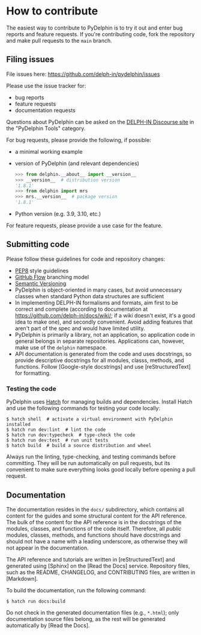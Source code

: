 # How to contribute

The easiest way to contribute to PyDelphin is to try it out and enter
bug reports and feature requests. If you're contributing code, fork
the repository and make pull requests to the `main` branch.


## Filing issues

File issues here: https://github.com/delph-in/pydelphin/issues

Please use the issue tracker for:

* bug reports
* feature requests
* documentation requests

Questions about PyDelphin can be asked on the [DELPH-IN Discourse
site](https://delphinqa.ling.washington.edu/) in the "PyDelphin Tools"
category.

For bug requests, please provide the following, if possible:

* a minimal working example
* version of PyDelphin (and relevant dependencies)

  ```python
  >>> from delphin.__about__ import __version__
  >>> __version__  # distribution version
  '1.8.1'
  >>> from delphin import mrs
  >>> mrs.__version__  # package version
  '1.8.1'
  ```
* Python version (e.g. 3.9, 3.10, etc.)

For feature requests, please provide a use case for the feature.


## Submitting code

Please follow these guidelines for code and repository changes:

* [PEP8](https://www.python.org/dev/peps/pep-0008/) style guidelines
* [GitHub Flow](https://guides.github.com/introduction/flow/)
  branching model
* [Semantic Versioning](http://semver.org/)
* PyDelphin is object-oriented in many cases, but avoid unnecessary
  classes when standard Python data structures are sufficient
* In implementing DELPH-IN formalisms and formats, aim first to be
  correct and complete (according to documentation at
  https://github.com/delph-in/docs/wiki/; if a wiki doesn't exist,
  it's a good idea to make one), and secondly convenient. Avoid adding
  features that aren't part of the spec and would have limited
  utility.
* PyDelphin is primarily a library, not an application, so application
  code in general belongs in separate repositories. Applications can,
  however, make use of the `delphin` namespace.
* API documentation is generated from the code and uses docstrings, so
  provide descriptive docstrings for all modules, classs, methods, and
  functions. Follow [Google-style docstrings] and use
  [reStructuredText] for formatting.

### Testing the code

PyDelphin uses [Hatch](https://hatch.pypa.io/) for managing builds and
dependencies. Install Hatch and use the following commands for testing
your code locally:

```console
$ hatch shell  # activate a virtual environment with PyDelphin installed
$ hatch run dev:lint  # lint the code
$ hatch run dev:typecheck  # type-check the code
$ hatch run dev:test  # run unit tests
$ hatch build  # build a source distribution and wheel
```

Always run the linting, type-checking, and testing commands before
committing. They will be run automatically on pull requests, but its
convenient to make sure everything looks good locally before opening a
pull request.

## Documentation

The documentation resides in the `docs/` subdirectory, which contains
all content for the guides and some structural content for the API
reference. The bulk of the content for the API reference is in the
docstrings of the modules, classes, and functions of the code
itself. Therefore, all *public* modules, classes, methods, and
functions should have docstrings and should not have a name with a
leading underscore, as otherwise they will not appear in the
documentation.

The API reference and tutorials are written in [reStructuredText]
and generated using [Sphinx] on the [Read the Docs] service.
Repository files, such as the README, CHANGELOG, and CONTRIBUTING
files, are written in [Markdown].

To build the documentation, run the following command:

```console
$ hatch run docs:build
```

Do not check in the generated documentation files (e.g., `*.html`);
only documentation source files belong, as the rest will be
generated automatically by [Read the Docs].
